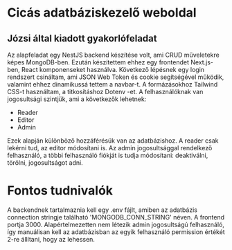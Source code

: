 # Cicás adatbáziskezelő weboldal
## Józsi által kiadott gyakorlófeladat
Az alapfeladat egy NestJS backend készítése volt, ami CRUD műveletekre képes MongoDB-ben. Ezután készítettem ehhez egy frontendet Next.js-ben, React komponenseket használva. Következő lépésnek egy login rendszert csináltam, ami JSON Web Token és cookie segítségével működik, valamint ehhez dinamikussá tettem a navbar-t. A formázásokhoz Tailwind CSS-t használtam, a titkosításhoz Dotenv -et.
A felhasználóknak van jogosultsági szintjük, ami a következők lehetnek:
- Reader
- Editor
- Admin

Ezek alapján különböző hozzáférésük van az adatbázishoz. A reader csak lekérni tud, az editor módosítani is. Az admin jogosultsággal rendelkező felhasználó, a többi felhasználó fiókját is tudja módosítani: deaktiválni, törölni, jogosultságot adni.

# Fontos tudnivalók
A backendnek tartalmaznia kell egy .env fájlt, amiben az adatbázis connection stringje található 'MONGODB_CONN_STRING' néven.
A frontend portja 3000.
Alapértelmezetten nem létezik admin jogosultságú felhasználó, így manuálisan kell az adatbázisban az egyik felhasználó permission értékét 2-re állítani, hogy az lehessen.
